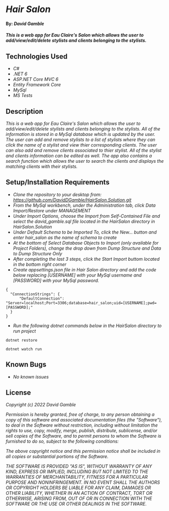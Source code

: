 # _Hair Salon_

#### By: _**David Gamble**_

#### _This is a web app for Eau Claire's Salon which allows the user to add/view/edit/delete stylists and clients belonging to the stylists._

## Technologies Used

* _C#_
* _.NET 6_
* _ASP.NET Core MVC 6_
* _Entity Framework Core_
* _MySql_
* _MS Tests_

## Description

_This is a web app for Eau Claire's Salon which allows the user to add/view/edit/delete stylists and clients belonging to the stylists.  All of the information is stored in a MySql database which is updated by the user.  The user can add and remove stylists to a list of stylists where they can click the name of a stylist and view thier corresponding clients.  The user can also add and remove clients associated to thier stylist.  All of the stylist and clients information can be edited as well.  The app also contains a search function which allows the user to search the clients and displays the matching clients with their stylists._

## Setup/Installation Requirements

* _Clone the repository to your desktop from: https://github.com/DavidDGamble/HairSalon.Solution.git_
* _From the MySql workbench, under the Administration tab, click Data Import/Restore under MANAGEMENT_
* _Under Import Options, choose the Import from Self-Contained File and select the david_gamble.sql file located in the HairSalon directory in HairSalon.Solution_
* _Under Default Schema to be Imported To, click the New... button and enter hair_salon as the name of schema to create_
* _At the bottom of Select Database Objects to Import (only available for Project Folders), change the drop down from Dump Structure and Data to Dump Structure Only_
* _After completing the last 3 steps, click the Start Import buttom located in the bottom right corner_
* _Create appsettings.json file in Hair Salon directory and add the code below replacing [USERNAME] with your MySql username and [PASSWORD] with your MySql password._
```
{
  "ConnectionStrings": {
      "DefaultConnection": "Server=localhost;Port=3306;database=hair_salon;uid=[USERNAME];pwd=[PASSWORD];"
  }
}
```
* _Run the following dotnet commands below in the HairSalon directory to run project_
```
dotnet restore
```
```
dotnet watch run
```

## Known Bugs

* _No known issues_

## License

_Copyright (c) 2022 David Gamble_

_Permission is hereby granted, free of charge, to any person obtaining a copy of this software and associated documentation files (the "Software"), to deal in the Software without restriction, including without limitation the rights to use, copy, modify, merge, publish, distribute, sublicense, and/or sell copies of the Software, and to permit persons to whom the Software is furnished to do so, subject to the following conditions:_

_The above copyright notice and this permission notice shall be included in all copies or substantial portions of the Software._

_THE SOFTWARE IS PROVIDED "AS IS", WITHOUT WARRANTY OF ANY KIND, EXPRESS OR IMPLIED, INCLUDING BUT NOT LIMITED TO THE WARRANTIES OF MERCHANTABILITY, FITNESS FOR A PARTICULAR PURPOSE AND NONINFRINGEMENT. IN NO EVENT SHALL THE AUTHORS OR COPYRIGHT HOLDERS BE LIABLE FOR ANY CLAIM, DAMAGES OR OTHER LIABILITY, WHETHER IN AN ACTION OF CONTRACT, TORT OR OTHERWISE, ARISING FROM, OUT OF OR IN CONNECTION WITH THE SOFTWARE OR THE USE OR OTHER DEALINGS IN THE SOFTWARE._
